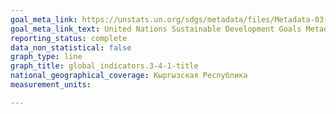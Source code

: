 ```yaml
---
goal_meta_link: https://unstats.un.org/sdgs/metadata/files/Metadata-03-04-01.pdf
goal_meta_link_text: United Nations Sustainable Development Goals Metadata (PDF 72.6 KB)
reporting_status: complete
data_non_statistical: false
graph_type: line
graph_title: global_indicators.3-4-1-title
national_geographical_coverage: Кыргызская Республика
measurement_units: 

---
```

